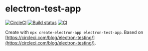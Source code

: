# electron-test-app

[![CircleCI](https://circleci.com/gh/wsw0108/electron-test-app.svg?style=shield)](https://circleci.com/gh/wsw0108/electron-test-app)
[![Build status](https://ci.appveyor.com/api/projects/status/5o5hjxk4krnt2esf?svg=true)](https://ci.appveyor.com/project/wsw0108/electron-test-app)
[![CI](https://github.com/wsw0108/electron-test-app/actions/workflows/main.yml/badge.svg)](https://github.com/wsw0108/electron-test-app/actions/workflows/main.yml)

Create with `npx create-electron-app electron-test-app`.
Based on [https://circleci.com/blog/electron-testing/](https://circleci.com/blog/electron-testing/).
